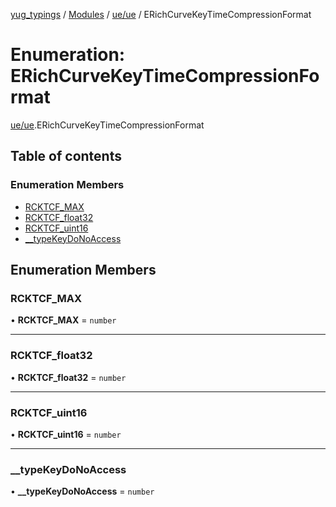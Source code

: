 [yug_typings](../README.md) / [Modules](../modules.md) / [ue/ue](../modules/ue_ue.md) / ERichCurveKeyTimeCompressionFormat

# Enumeration: ERichCurveKeyTimeCompressionFormat

[ue/ue](../modules/ue_ue.md).ERichCurveKeyTimeCompressionFormat

## Table of contents

### Enumeration Members

- [RCKTCF\_MAX](ue_ue.ERichCurveKeyTimeCompressionFormat.md#rcktcf_max)
- [RCKTCF\_float32](ue_ue.ERichCurveKeyTimeCompressionFormat.md#rcktcf_float32)
- [RCKTCF\_uint16](ue_ue.ERichCurveKeyTimeCompressionFormat.md#rcktcf_uint16)
- [\_\_typeKeyDoNoAccess](ue_ue.ERichCurveKeyTimeCompressionFormat.md#__typekeydonoaccess)

## Enumeration Members

### RCKTCF\_MAX

• **RCKTCF\_MAX** = `number`

___

### RCKTCF\_float32

• **RCKTCF\_float32** = `number`

___

### RCKTCF\_uint16

• **RCKTCF\_uint16** = `number`

___

### \_\_typeKeyDoNoAccess

• **\_\_typeKeyDoNoAccess** = `number`
